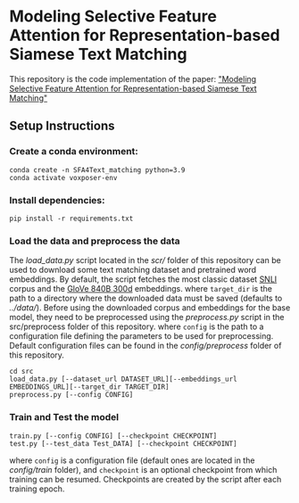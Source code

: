 # Modeling Selective Feature Attention for Representation-based Siamese Text Matching
This repository is the code implementation of the paper:
["Modeling Selective Feature Attention for Representation-based Siamese Text Matching"](https://arxiv.org/pdf/2404.16776) 

## Setup Instructions
### Create a conda environment:
```
conda create -n SFA4Text_matching python=3.9
conda activate voxposer-env
```
### Install dependencies:
```
pip install -r requirements.txt
```
### Load the data and preprocess the data
The *load_data.py* script located in the *scr/* folder of this repository can be used to download some text matching dataset 
and pretrained word embeddings. By default, the script fetches the most classic dataset [SNLI](https://nlp.stanford.edu/projects/snli/) 
corpus and the [GloVe 840B 300d](https://nlp.stanford.edu/projects/glove/) embeddings. where `target_dir` is the path to a directory 
where the downloaded data must be saved (defaults to *../data/*). Before using the downloaded corpus and embeddings for the base model, 
they need to be preprocessed using the *preprocess.py* script in the src/preprocess folder of this repository. where `config` 
is the path to a configuration file defining the parameters to be used for preprocessing. Default configuration files can be found in the *config/preprocess* folder 
of this repository.
```
cd src
load_data.py [--dataset_url DATASET_URL][--embeddings_url EMBEDDINGS_URL][--target_dir TARGET_DIR]
preprocess.py [--config CONFIG]
```
### Train and Test the model
```
train.py [--config CONFIG] [--checkpoint CHECKPOINT]
test.py [--test_data Test_DATA] [--checkpoint CHECKPOINT]
```
where `config` is a configuration file (default ones are located in the *config/train* folder), and `checkpoint` is an 
optional checkpoint from which training can be resumed. Checkpoints are created by the script after each training epoch.

